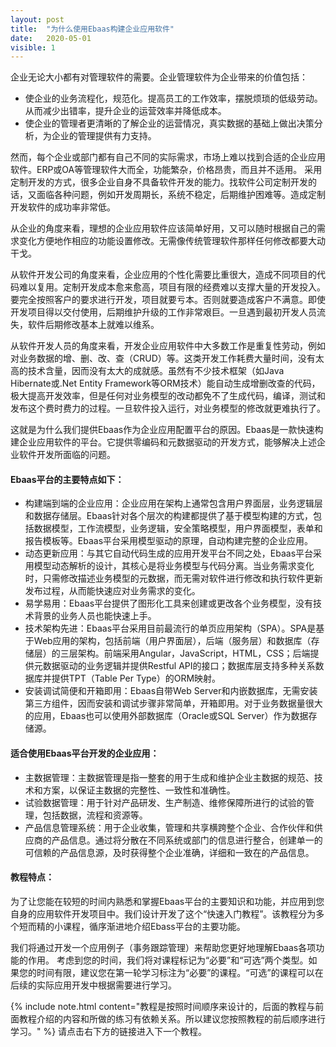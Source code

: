 ```yaml
---
layout: post
title:  "为什么使用Ebaas构建企业应用软件"
date:   2020-05-01
visible: 1
---
```


企业无论大小都有对管理软件的需要。企业管理软件为企业带来的价值包括：

* 使企业的业务流程化，规范化。提高员工的工作效率，摆脱烦琐的低级劳动。从而减少出错率，提升企业的运营效率并降低成本。
* 使企业的管理者更清晰的了解企业的运营情况，真实数据的基础上做出决策分析，为企业的管理提供有力支持。

然而，每个企业或部门都有自己不同的实际需求，市场上难以找到合适的企业应用软件。ERP或OA等管理软件大而全，功能繁杂，价格昂贵，而且并不适用。
采用定制开发的方式，很多企业自身不具备软件开发的能力。找软件公司定制开发的话，又面临各种问题，例如开发周期长，系统不稳定，后期维护困难等。造成定制开发软件的成功率非常低。

从企业的角度来看，理想的企业应用软件应该简单好用，又可以随时根据自己的需求变化方便地作相应的功能设置修改。无需像传统管理软件那样任何修改都要大动干戈。

从软件开发公司的角度来看，企业应用的个性化需要比重很大，造成不同项目的代码难以复用。定制开发成本愈来愈高，项目有限的经费难以支撑大量的开发投入。要完全按照客户的要求进行开发，项目就要亏本。否则就要造成客户不满意。即使开发项目得以交付使用，后期维护升级的工作非常艰巨。一旦遇到最初开发人员流失，软件后期修改基本上就难以维系。

从软件开发人员的角度来看，开发企业应用软件中大多数工作是重复性劳动，例如对业务数据的增、删、改、查（CRUD）等。这类开发工作耗费大量时间，没有太高的技术含量，因而没有太大的成就感。虽然有不少技术框架（如Java Hibernate或.Net Entity Framework等ORM技术）能自动生成增删改查的代码，极大提高开发效率，但是任何对业务模型的改动都免不了生成代码，编译，测试和发布这个费时费力的过程。一旦软件投入运行，对业务模型的修改就更难执行了。

这就是为什么我们提供Ebaas作为企业应用配置平台的原因。Ebaas是一款快速构建企业应用软件的平台。它提供零编码和元数据驱动的开发方式，能够解决上述企业软件开发所面临的问题。

#### Ebaas平台的主要特点如下：

* 构建端到端的企业应用：企业应用在架构上通常包含用户界面层，业务逻辑层和数据存储层。Ebaas针对各个层次的构建都提供了基于模型构建的方式，包括数据模型，工作流模型，业务逻辑，安全策略模型，用户界面模型，表单和报告模板等。Ebaas平台采用模型驱动的原理，自动构建完整的企业应用。
* 动态更新应用：与其它自动代码生成的应用开发平台不同之处，Ebaas平台采用模型动态解析的设计，其核心是将业务模型与代码分离。当业务需求变化时，只需修改描述业务模型的元数据，而无需对软件进行修改和执行软件更新发布过程，从而能快速应对业务需求的变化。
* 易学易用：Ebaas平台提供了图形化工具来创建或更改各个业务模型，没有技术背景的业务人员也能快速上手。
* 技术架构先进：Ebaas平台采用目前最流行的单页应用架构（SPA）。SPA是基于Web应用的架构，包括前端（用户界面层），后端（服务层）和数据库（存储层）的三层架构。前端采用Angular，JavaScript，HTML，CSS；后端提供元数据驱动的业务逻辑并提供Restful API的接口；数据库层支持多种关系数据库并提供TPT（Table Per Type）的ORM映射。
* 安装调试简便和开箱即用：Ebaas自带Web Server和内嵌数据库，无需安装第三方组件，因而安装和调试步骤非常简单，开箱即用。对于业务数据量很大的应用，Ebaas也可以使用外部数据库（Oracle或SQL Server）作为数据存储源。

#### 适合使用Ebaas平台开发的企业应用：

* 主数据管理：主数据管理是指一整套的用于生成和维护企业主数据的规范、技术和方案，以保证主数据的完整性、一致性和准确性。
* 试验数据管理：用于针对产品研发、生产制造、维修保障所进行的试验的管理，包括数据，流程和资源等。
* 产品信息管理系统：用于企业收集，管理和共享横跨整个企业、合作伙伴和供应商的产品信息。通过将分散在不同系统或部门的信息进行整合，创建单一的可信赖的产品信息源，及时获得整个企业准确，详细和一致在的产品信息。

#### 教程特点：

为了让您能在较短的时间内熟悉和掌握Ebaas平台的主要知识和功能，并应用到您自身的应用软件开发项目中。我们设计开发了这个“快速入门教程”。该教程分为多个短而精的小课程，循序渐进地介绍Ebass平台的主要功能。

我们将通过开发一个应用例子（事务跟踪管理）来帮助您更好地理解Ebaas各项功能的作用。
考虑到您的时间，我们将对课程标记为“必要”和“可选”两个类型。如果您的时间有限，建议您在第一轮学习标注为“必要”的课程。“可选”的课程可以在后续的实际应用开发中根据需要进行学习。

{% include note.html content="教程是按照时间顺序来设计的，后面的教程与前面教程介绍的内容和所做的练习有依赖关系。所以建议您按照教程的前后顺序进行学习。" %}
请点击右下方的链接进入下一个教程。

